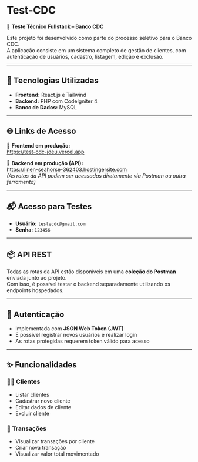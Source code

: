 # Test-CDC

💼 **Teste Técnico Fullstack – Banco CDC**

Este projeto foi desenvolvido como parte do processo seletivo para o Banco CDC.  
A aplicação consiste em um sistema completo de gestão de clientes, com autenticação de usuários, cadastro, listagem, edição e exclusão.

---

## 🚀 Tecnologias Utilizadas

- **Frontend:** React.js e Tailwind  
- **Backend:** PHP com CodeIgniter 4  
- **Banco de Dados:** MySQL  

---

## 🌐 Links de Acesso

🔗 **Frontend em produção:**  
https://test-cdc-jdeu.vercel.app

🔗 **Backend em produção (API):**  
https://linen-seahorse-362403.hostingersite.com  
*(As rotas da API podem ser acessadas diretamente via Postman ou outra ferramenta)*

---

## 📬 Acesso para Testes

- **Usuário:** `testecdc@gmail.com`  
- **Senha:** `123456`

---

## 📦 API REST

Todas as rotas da API estão disponíveis em uma **coleção do Postman** enviada junto ao projeto.  
Com isso, é possível testar o backend separadamente utilizando os endpoints hospedados.

---

## 🔐 Autenticação

- Implementada com **JSON Web Token (JWT)**
- É possível registrar novos usuários e realizar login
- As rotas protegidas requerem token válido para acesso

---

## ✨ Funcionalidades

### 🧑‍💼 Clientes

- Listar clientes  
- Cadastrar novo cliente  
- Editar dados de cliente  
- Excluir cliente  

### 💸 Transações

- Visualizar transações por cliente  
- Criar nova transação  
- Visualizar valor total movimentado  
